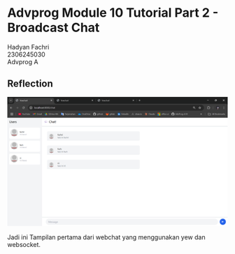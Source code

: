 # Advprog Module 10 Tutorial Part 2 - Broadcast Chat
Hadyan Fachri\
2306245030\
Advprog A

## Reflection
![alt text](image.png)

Jadi ini Tampilan pertama dari webchat yang menggunakan yew dan websocket.